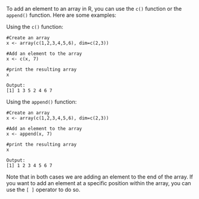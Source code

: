 To add an element to an array in R, you can use the `c()` function or the `append()` function. Here are some examples:

Using the `c()` function:

```
#Create an array
x <- array(c(1,2,3,4,5,6), dim=c(2,3))

#Add an element to the array
x <- c(x, 7)

#print the resulting array
x

Output:
[1] 1 3 5 2 4 6 7
```

Using the `append()` function:

```
#Create an array
x <- array(c(1,2,3,4,5,6), dim=c(2,3))

#Add an element to the array
x <- append(x, 7)

#print the resulting array
x

Output:
[1] 1 2 3 4 5 6 7
```

Note that in both cases we are adding an element to the end of the array. If you want to add an element at a specific position within the array, you can use the `[ ]` operator to do so.